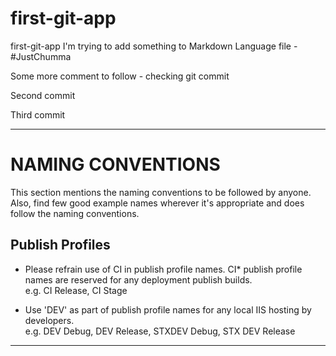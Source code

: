 # first-git-app
first-git-app
I'm trying to add something to Markdown Language file - #JustChumma 

Some more comment to follow - checking git commit

Second commit

Third commit

---

# NAMING CONVENTIONS

This section mentions the naming conventions to be followed by anyone. Also, find few good example names wherever it's appropriate and does follow the naming conventions.

## Publish Profiles

- Please refrain use of CI in publish profile names. CI* publish profile names are reserved for any deployment publish builds. <br>
  e.g. CI Release, CI Stage
  
- Use 'DEV' as part of publish profile names for any local IIS hosting by developers. <br>
  e.g. DEV Debug, DEV Release, STXDEV Debug, STX DEV Release

---